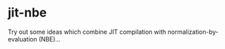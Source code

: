 # jit-nbe

Try out some ideas which combine JIT compilation with normalization-by-evaluation (NBE)...
